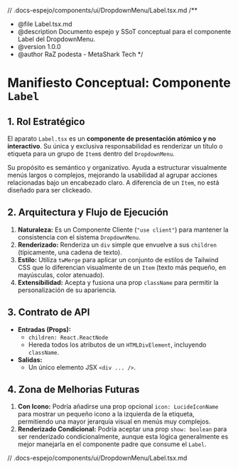 // .docs-espejo/components/ui/DropdownMenu/Label.tsx.md
/**
 * @file Label.tsx.md
 * @description Documento espejo y SSoT conceptual para el componente Label del DropdownMenu.
 * @version 1.0.0
 * @author RaZ podesta - MetaShark Tech
 */

# Manifiesto Conceptual: Componente `Label`

## 1. Rol Estratégico

El aparato `Label.tsx` es un **componente de presentación atómico y no interactivo**. Su única y exclusiva responsabilidad es renderizar un título o etiqueta para un grupo de `Item`s dentro del `DropdownMenu`.

Su propósito es semántico y organizativo. Ayuda a estructurar visualmente menús largos o complejos, mejorando la usabilidad al agrupar acciones relacionadas bajo un encabezado claro. A diferencia de un `Item`, no está diseñado para ser clickeado.

## 2. Arquitectura y Flujo de Ejecución

1.  **Naturaleza:** Es un Componente Cliente (`"use client"`) para mantener la consistencia con el sistema `DropdownMenu`.
2.  **Renderizado:** Renderiza un `div` simple que envuelve a sus `children` (típicamente, una cadena de texto).
3.  **Estilo:** Utiliza `twMerge` para aplicar un conjunto de estilos de Tailwind CSS que lo diferencian visualmente de un `Item` (texto más pequeño, en mayúsculas, color atenuado).
4.  **Extensibilidad:** Acepta y fusiona una prop `className` para permitir la personalización de su apariencia.

## 3. Contrato de API

*   **Entradas (Props):**
    *   `children: React.ReactNode`
    *   Hereda todos los atributos de un `HTMLDivElement`, incluyendo `className`.
*   **Salidas:**
    *   Un único elemento JSX `<div ... />`.

## 4. Zona de Melhorias Futuras

1.  **Con Icono:** Podría añadirse una prop opcional `icon: LucideIconName` para mostrar un pequeño icono a la izquierda de la etiqueta, permitiendo una mayor jerarquía visual en menús muy complejos.
2.  **Renderizado Condicional:** Podría aceptar una prop `show: boolean` para ser renderizado condicionalmente, aunque esta lógica generalmente es mejor manejarla en el componente padre que consume el `Label`.

// .docs-espejo/components/ui/DropdownMenu/Label.tsx.md